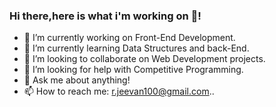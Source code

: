 ### Hi there,here is what i'm working on 👋!

- 🔭 I’m currently working on Front-End Development.
- 🌱 I’m currently learning Data Structures and back-End.
- 👯 I’m looking to collaborate on Web Development projects.
- 🤔 I’m looking for help with Competitive Programming.
- 💬 Ask me about anything!
- 📫 How to reach me: r.jeevan100@gmail.com..
